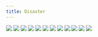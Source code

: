 ```yaml
---
title: Disaster
---
```


![](/images/people-comics/part-7/p087.png)
![](/images/people-comics/part-7/p088.png)
![](/images/people-comics/part-7/p089.png)
![](/images/people-comics/part-7/p090.png)
![](/images/people-comics/part-7/p091.png)
![](/images/people-comics/part-7/p092.png)
![](/images/people-comics/part-7/p093.png)
![](/images/people-comics/part-7/p094.png)
![](/images/people-comics/part-7/p095.png)
![](/images/people-comics/part-7/p096.png)
![](/images/people-comics/part-7/p097.png)
![](/images/people-comics/part-7/p098.png)